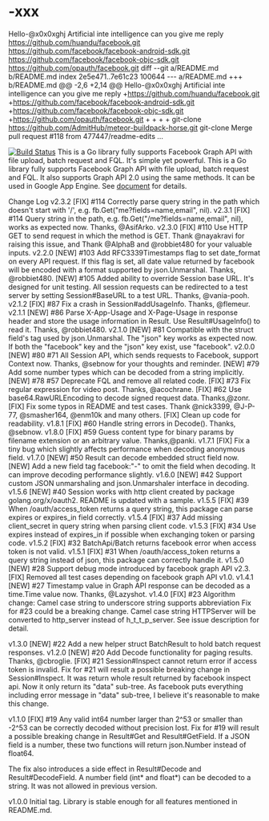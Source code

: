 # -xxx
Hello-@x0x0xghj
Artificial inte intelligence
can you give me reply
https://github.com/huandu/facebook.git
https://github.com/facebook/facebook-android-sdk.git
https://github.com/facebook/facebook-objc-sdk.git
https://github.com/opauth/facebook.git
diff --git a/README.md b/README.md
index 2e5e471..7e61c23 100644
--- a/README.md
+++ b/README.md
@@ -2,6 +2,14 @@
 Hello-@x0x0xghj
 Artificial inte intelligence
 can you give me reply
+https://github.com/huandu/facebook.git
+https://github.com/facebook/facebook-android-sdk.git
+https://github.com/facebook/facebook-objc-sdk.git
+https://github.com/opauth/facebook.git
+
+
+
+
git-clone
https://github.com/AdmitHub/meteor-buildpack-horse.git
git-clone
Merge pull request #118 from 477447/readme-edits  …

[![Build Status](https://travis-ci.org/huandu/facebook.png?branch=master)](https://travis-ci.org/huandu/facebook)
 This is a Go library fully supports Facebook Graph API with file upload, batch request and FQL. It's simple yet powerful.
This is a Go library fully supports Facebook Graph API with file upload, batch request and FQL. It also supports Graph API 2.0 using the same methods.
 It can be used in Google App Engine. See [document](http://godoc.org/github.com/huandu/facebook) for details.

Change Log
v2.3.2
[FIX] #114 Correctly parse query string in the path which doesn't start with '/', e.g. fb.Get("me?fields=name,email", nil).
v2.3.1
[FIX] #114 Query string in the path, e.g. fb.Get("/me?fields=name,email", nil), works as expected now. Thanks, @AsifArko.
v2.3.0
[FIX] #110 Use HTTP GET to send request in which the method is GET. Thank @nayakravi for raising this issue, and Thank @AlphaB and @robbiet480 for your valuable inputs.
v2.2.0
[NEW] #103 Add RFC3339Timestamps flag to set date_format on every API request. If this flag is set, all date value returned by facebook will be encoded with a format supported by json.Unmarshal. Thanks, @robbiet480.
[NEW] #105 Added ability to override Session base URL. It's designed for unit testing. All session requests can be redirected to a test server by setting Session#BaseURL to a test URL. Thanks, @vania-pooh.
v2.1.2
[FIX] #87 Fix a crash in Session#addUsageInfo. Thanks, @flemeur.
v2.1.1
[NEW] #86 Parse X-App-Usage and X-Page-Usage in response header and store the usage information in Result. Use Result#UsageInfo() to read it. Thanks, @robbiet480.
v2.1.0
[NEW] #81 Compatible with the struct field's tag used by json.Unmarshal. The "json" key works as expected now. If both the "facebook" key and the "json" key exist, use "facebook".
v2.0.0
[NEW] #80 #71 All Session API, which sends requests to Facebook, support Context now. Thanks, @sebnow for your thoughts and reminder.
[NEW] #79 Add some number types which can be decoded from a string implicitly.
[NEW] #78 #57 Deprecate FQL and remove all related code.
[FIX] #73 Fix regular expression for video post. Thanks, @acochrane.
[FIX] #62 Use base64.RawURLEncoding to decode signed request data. Thanks,@zonr.
[FIX] Fix some typos in README and test cases. Thank @nick3399, @J-P-77, @smasher164, @enm10k and many others.
[FIX] Clean up code for readability.
v1.8.1
[FIX] #60 Handle string errors in Decode(). Thanks, @sebnow.
v1.8.0
[FIX] #59 Guess content type for binary params by filename extension or an arbitrary value. Thanks,@panki.
v1.7.1
[FIX] Fix a tiny bug which slightly affects performance when decoding anonymous field.
v1.7.0
[NEW] #50 Result can decode embedded struct field now.
[NEW] Add a new field tag facebook:"-" to omit the field when decoding. It can improve decoding performance slightly.
v1.6.0
[NEW] #42 Support custom JSON unmarshaling and json.Unmarshaler interface in decoding.
v1.5.6
[NEW] #40 Session works with http client created by package golang.org/x/oauth2. README is updated with a sample.
v1.5.5
[FIX] #39 When /oauth/access_token returns a query string, this package can parse expires or expires_in field correctly.
v1.5.4
[FIX] #37 Add missing client_secret in query string when parsing client code.
v1.5.3
[FIX] #34 Use expires instead of expires_in if possible when exchanging token or parsing code.
v1.5.2
[FIX] #32 BatchApi/Batch returns facebook error when access token is not valid.
v1.5.1
[FIX] #31 When /oauth/access_token returns a query string instead of json, this package can correctly handle it.
v1.5.0
[NEW] #28 Support debug mode introduced by facebook graph API v2.3.
[FIX] Removed all test cases depending on facebook graph API v1.0.
v1.4.1
[NEW] #27 Timestamp value in Graph API response can be decoded as a time.Time value now. Thanks, @Lazyshot.
v1.4.0
[FIX] #23 Algorithm change: Camel case string to underscore string supports abbreviation
Fix for #23 could be a breaking change. Camel case string HTTPServer will be converted to http_server instead of h_t_t_p_server. See issue description for detail.

v1.3.0
[NEW] #22 Add a new helper struct BatchResult to hold batch request responses.
v1.2.0
[NEW] #20 Add Decode functionality for paging results. Thanks, @cbroglie.
[FIX] #21 Session#Inspect cannot return error if access token is invalid.
Fix for #21 will result a possible breaking change in Session#Inspect. It was return whole result returned by facebook inspect api. Now it only return its "data" sub-tree. As facebook puts everything including error message in "data" sub-tree, I believe it's reasonable to make this change.

v1.1.0
[FIX] #19 Any valid int64 number larger than 2^53 or smaller than -2^53 can be correctly decoded without precision lost.
Fix for #19 will result a possible breaking change in Result#Get and Result#GetField. If a JSON field is a number, these two functions will return json.Number instead of float64.

The fix also introduces a side effect in Result#Decode and Result#DecodeField. A number field (int* and float*) can be decoded to a string. It was not allowed in previous version.

v1.0.0
Initial tag. Library is stable enough for all features mentioned in README.md.


 
 









